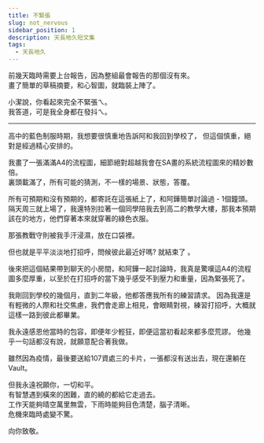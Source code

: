 ```yaml
---
title: 不緊張
slug: not_nervous
sidebar_position: 1
description: 天長地久短文集
tags:
  - 天長地久
---
```



前幾天臨時需要上台報告，因為整組最會報告的那個沒有來。  
畫了簡單的草稿摘要，和心智圖，就臨裝上陣了。  

小潔說，你看起來完全不緊張ㄟ。  
我答道，可是我全身都在發抖ㄟ。  

------------
高中的藍色制服時期，我想要很慎重地告訴阿和我回到學校了，
但這個慎重，絕對是經過精心安排的。  

我畫了一張滿滿A4的流程圖，細節絕對超越我會在SA畫的系統流程圖來的精妙數倍。  
裏頭載滿了，所有可能的猜測，不一樣的場景、狀態，答覆。

所有可預期和沒有預期的，都寄託在這張紙上了，和阿鏵簡單討論過 - 1個鐘頭。
隔天周三就上場了，我還特別拉著一個同學陪我去到高二的教學大樓，那我本預期該在的地方，他們穿著本來就穿著的綠色衣服。  

那張教戰守則被我手汗浸濕，放在口袋裡。

但也就是平平淡淡地打招呼，問候彼此最近好嗎? 
就結束了  。

後來把這個結果帶到聊天的小房間，和阿鏵一起討論時，我真是驚嘆這A4的流程圖多麼厚重，以至於在打招呼的當下幾乎感受不到壓力和重量，因為緊張死了。

我剛回到學校的幾個月，直到二年級，他都答應我所有的練習請求。
因為我還是有輕微的人際和社交焦慮，我們會走廊上相見，會眼睛對視，練習打招呼，大概就這樣一路到彼此都畢業。

我永遠感恩他當時的包容，即便年少輕狂，即便這當初看起來都多麼荒謬。
他幾乎一句話都沒有說，就願意配合著我做。

雖然因為疫情，最後要送給107資處三的卡片，一張都沒有送出去，現在還躺在Vault。

但我永遠祝願你，一切和平。  
有智慧遇到橫來的困難，直的繞的都給它走過去。  
工作天能夠晴空萬里無雲，下雨時能夠目色清楚，腦子清晰。  
危機來臨時處變不驚。  

向你致敬。  

